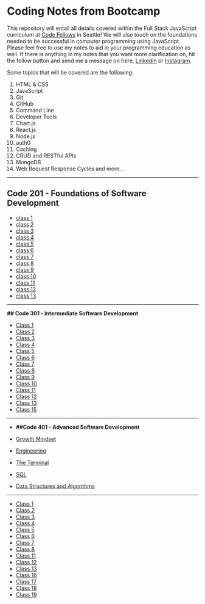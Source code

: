 # Coding Notes from Bootcamp

This repository  will entail all details covered within the Full Stack JavaScript curriculum at [Code Fellows](https://www.codefellows.org/) in Seattle! We will also touch on the foundations needed to be successful in computer programming using JavaScript. Please feel free to use my notes to aid in your programming education as well. If there is anything in my notes that you want more clarification on, hit the follow button and send me a message on here, [LinkedIn](https://www.linkedin.com/in/kameron-watts1/) or [Instagram](https://www.instagram.com/kamthecoder/).

Some topics that will be covered are the following:

1. HTML & CSS
2. JavaScript
3. Git
4. GitHub
5. Command Line
6. Developer Tools
7. Chart.js
8. React.js
9. Node.js
10. auth0
11. Caching
12. CRUD and RESTful APIs
13. MongoDB
14. Web Request Response Cycles and more...

---

## **Code 201 - Foundations of Software Development**

* [class 1](./201%20notes/class-01.md)
* [class 2](./201%20notes/class-02.md)
* [class 3](./201%20notes/class-03.md)
* [class 4](./201%20notes/class-04.md)
* [class 5](./201%20notes/class-05.md)
* [class 6](./201%20notes/class-06.md)
* [class 7](./201%20notes/class-07.md)
* [class 8](./201%20notes/class-08.md)
* [class 9](./201%20notes/class-09.md)
* [class 10](./201%20notes/class-10.md)
* [class 11](./201%20notes/class-11.md)
* [class 12](./201%20notes/class-12.md)
* [class 13](./201%20notes/class-13.md)

---

**## Code 301 - Intermediate Software Development**

* [Class 1](./301%20notes/class01.md)
* [Class 2](./301%20notes/class02.md)
* [Class 3](./301%20notes/class03.md)
* [Class 4](./301%20notes/class04.md)
* [Class 5](./301%20notes/class04.md)
* [Class 6](./301%20notes/class06.md)
* [Class 7](./301%20notes/class07.md)
* [Class 8](./301%20notes/class08.md)
* [Class 9](./301%20notes/class09.md)
* [Class 10](./301%20notes/class10.md)
* [Class 11](./301%20notes/class11.md)
* [Class 12](./301%20notes/class12.md)
* [Class 13](./301%20notes/class13.md)
* [Class 15](./301%20notes/class15.md)

---

* **##Code 401 - Advanced Software Development**

* [Growth Mindset](./401%20notes/growthmindset.md)
* [Engineering](./401%20notes/engineering.md)
* [The Terminal](./401%20notes/theterminal.md)
* [SQL](./401%20notes/understandingSQL.md)
* [Data Structures and Algorithms](./401%20notes/datastructures.md)

---

* [Class 1](./401%20notes/class001.md)
* [Class 2](./401%20notes/class002.md)
* [Class 3](./401%20notes/class003.md)
* [Class 4](./401%20notes/class004.md)
* [Class 5](./401%20notes/class005.md)
* [Class 6](./401%20notes/class006.md)
* [Class 7](./401%20notes/class007.md)
* [Class 8](./401%20notes/class008.md)
* [Class 11](./401%20notes/class11.md)
* [Class 12](./401%20notes/class12.md)
* [Class 13](./401%20notes/class13.md)
* [Class 16](./401%20notes/class16.md)
* [Class 17](./401%20notes/class17.md)
* [Class 18](./401%20notes/class18.md)
* [Class 19](./401%20notes/class19.md)